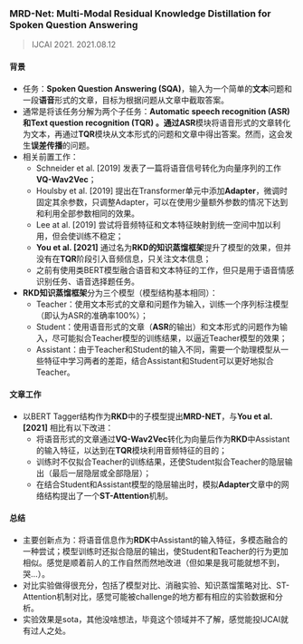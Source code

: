 ### MRD-Net: Multi-Modal Residual Knowledge Distillation for Spoken Question Answering

> IJCAI 2021. 2021.08.12

#### 背景

- 任务：**Spoken Question Answering (SQA)**，输入为一个简单的**文本**问题和一段**语音**形式的文章，目标为根据问题从文章中截取答案。
- 通常是将该任务分解为两个子任务：**Automatic speech recognition (ASR) **和**Text question recognition (TQR) **。通过**ASR**模块将语音形式的文章转化为文本，再通过**TQR**模块从文本形式的问题和文章中得出答案。然而，这会发生**误差传播**的问题。
- 相关前置工作：
  - Schneider et al. [2019] 发表了一篇将语音信号转化为向量序列的工作**VQ-Wav2Vec**；
  - Houlsby et al. [2019] 提出在Transformer单元中添加**Adapter**，微调时固定其余参数，只调整Adapter，可以在使用少量额外参数的情况下达到和利用全部参数相同的效果。
  - Lee at al. [2019] 尝试将音频特征和文本特征映射到统一空间中加以利用，但会使训练不稳定；
  - **You et al. [2021]** 通过名为**RKD的知识蒸馏框架**提升了模型的效果，但并没有在**TQR**阶段引入音频信息，只关注文本信息；
  - 之前有使用类BERT模型融合语音和文本特征的工作，但只是用于语音情感识别任务、语音选择题任务。
- **RKD知识蒸馏框架**分为三个模型（模型结构基本相同）：
  - Teacher：使用文本形式的文章和问题作为输入，训练一个序列标注模型（即认为ASR的准确率100%）；
  - Student：使用语音形式的文章（**ASR**的输出）和文本形式的问题作为输入，尽可能拟合Teacher模型的训练结果，以逼近Teacher模型的效果；
  - Assistant：由于Teacher和Student的输入不同，需要一个助理模型从一些特征中学习两者的差距，结合Assistant和Student可以更好地拟合Teacher。

#### 文章工作

- 以BERT Tagger结构作为**RKD**中的子模型提出**MRD-NET**，与**You et al. [2021]** 相比有以下改进：
  - 将语音形式的文章通过**VQ-Wav2Vec**转化为向量后作为**RKD**中Assistant的输入特征，以达到在**TQR**模块利用音频特征的目的；
  - 训练时不仅拟合Teacher的训练结果，还使Student拟合Teacher的隐层输出（最后一层隐层或全部隐层）；
  - 在结合Student和Assistant模型的隐层输出时，模拟**Adapter**文章中的网络结构提出了一个**ST-Attention**机制。

#### 总结

- 主要创新点为：将语音信息作为**RDK**中Assistant的输入特征，多模态融合的一种尝试；模型训练时还拟合隐层的输出，使Student和Teacher的行为更加相似。感觉是顺着前人的工作自然而然地改进（但如果是我可能就想不到，哭...）。
- 对比实验做得很充分，包括了模型对比、消融实验、知识蒸馏策略对比、ST-Attention机制对比，感觉可能被challenge的地方都有相应的实验数据和分析。
- 实验效果是sota，其他没啥想法，毕竟这个领域并不了解，感觉能投IJCAI就有过人之处。

